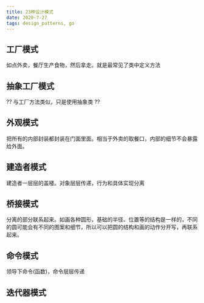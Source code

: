 ```yaml
---
title: 23种设计模式
date: 2020-7-27
tags: design_patterns, go
---
```



## 工厂模式

如点外卖，餐厅生产食物，然后拿走。就是最常见了类中定义方法


## 抽象工厂模式

??
与工厂方法类似，只是使用抽象类
??


## 外观模式

把所有的内部封装都封装在门面里面。相当于外卖的取餐口，内部的细节不会暴露给外面。


## 建造者模式

建造者一层层的盖楼。对象层层传递，行为和具体实现分离


## 桥接模式

分离的部分联系起来。如画各种圆形，基础的半径、位置等的结构是一样的，不同的圆可能会有不同的图案和细节，所以可以把圆的结构和画的动作分开写，再联系起来。


## 命令模式

领导下命令(函数)，命令层层传递


## 迭代器模式





